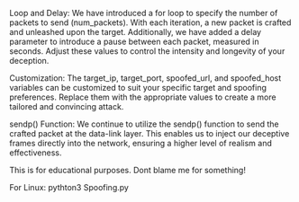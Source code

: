 Loop and Delay: We have introduced a for loop to specify the number of packets to send (num_packets). With each iteration, a new packet is crafted and unleashed upon the target. Additionally, we have added a delay parameter to introduce a pause between each packet, measured in seconds. Adjust these values to control the intensity and longevity of your deception.

Customization: The target_ip, target_port, spoofed_url, and spoofed_host variables can be customized to suit your specific target and spoofing preferences. Replace them with the appropriate values to create a more tailored and convincing attack.

sendp() Function: We continue to utilize the sendp() function to send the crafted packet at the data-link layer. This enables us to inject our deceptive frames directly into the network, ensuring a higher level of realism and effectiveness.


This is for educational purposes. Dont blame me for something!

For Linux: pythton3 Spoofing.py
